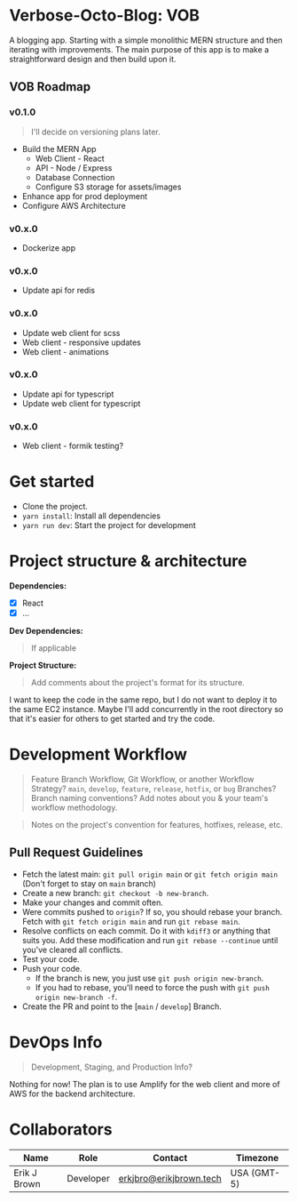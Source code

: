 # Verbose-Octo-Blog: VOB

A blogging app. Starting with a simple monolithic MERN structure and then iterating with improvements. The main purpose of this app is to make a straightforward design and then build upon it.

## VOB Roadmap

### v0.1.0
> I'll decide on versioning plans later.

- Build the MERN App
  * Web Client - React
  * API - Node / Express
  * Database Connection
  * Configure S3 storage for assets/images
- Enhance app for prod deployment
- Configure AWS Architecture

### v0.x.0
- Dockerize app

### v0.x.0
- Update api for redis

### v0.x.0
- Update web client for scss
- Web client - responsive updates
- Web client - animations

### v0.x.0
- Update api for typescript
- Update web client for typescript

### v0.x.0
- Web client - formik testing?

# Get started
 - Clone the project.
 - `yarn install`: Install all dependencies
 - `yarn run dev`: Start the project for development

# Project structure & architecture

 **Dependencies:**

  - [x] React
  - [x] ...

  **Dev Dependencies:**

  > If applicable

 **Project Structure:**

 > Add comments about the project's format for its structure.

I want to keep the code in the same repo, but I do not want to deploy it to the same EC2 instance. Maybe I'll add concurrently in the root directory so that it's easier for others to get started and try the code.

# Development Workflow
> Feature Branch Workflow, Git Workflow, or another Workflow Strategy? `main`, `develop`, `feature`, `release`, `hotfix`, or `bug` Branches? Branch naming conventions? Add notes about you & your team's workflow methodology.

> Notes on the project's convention for features, hotfixes, release, etc.

## Pull Request Guidelines
   * Fetch the latest main: `git pull origin main` or `git fetch origin main` (Don't forget to stay on `main` branch)
   * Create a new branch: `git checkout -b new-branch`.
   * Make your changes and commit often.
   * Were commits pushed to `origin`? If so, you should rebase your branch. Fetch with `git fetch origin main` and run
   `git rebase main`.
   * Resolve conflicts on each commit. Do it with `kdiff3` or anything that suits you. Add these modification and run `git rebase --continue` until you've cleared all conflicts.
   * Test your code.
   * Push your code.
      - If the branch is new, you just use `git push origin new-branch`.
      - If you had to rebase, you'll need to force the push with `git push origin new-branch -f`.
   * Create the PR and point to the [`main` / `develop`] Branch.

# DevOps Info
> Development, Staging, and Production Info?

Nothing for now! The plan is to use Amplify for the web client and more of AWS for the backend architecture.

# Collaborators

| Name | Role | Contact | Timezone |
| --- | --- | --- | --- |
| Erik J Brown | Developer | erkjbro@erikjbrown.tech | USA (GMT-5) |
